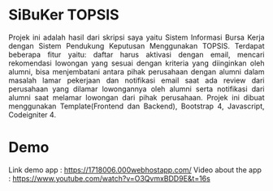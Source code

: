 # SiBuKer TOPSIS
<div style='text-align: justify;'>Projek ini adalah hasil dari skripsi saya yaitu Sistem Informasi Bursa Kerja dengan Sistem Pendukung Keputusan Menggunakan TOPSIS. Terdapat beberapa fitur yaitu: daftar harus aktivasi dengan email, mencari rekomendasi lowongan yang sesuai dengan kriteria yang diinginkan oleh alumni, bisa menjembatani antara pihak perusahaan dengan alumni dalam masalah lamar pekerjaan dan notifikasi email saat ada review dari perusahaan yang dilamar lowongannya oleh alumni serta notifikasi dari alumni saat melamar lowongan dari pihak perusahaan. Projek ini dibuat menggunakan Template(Frontend dan Backend), Bootstrap 4, Javascript, Codeigniter 4.</div>

# Demo
Link demo app : https://1718006.000webhostapp.com/
Video about the app : https://www.youtube.com/watch?v=O3QvmxBDD9E&t=16s


